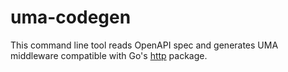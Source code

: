 # uma-codegen

This command line tool reads OpenAPI spec and generates UMA middleware
compatible with Go's [http](https://pkg.go.dev/net/http) package.
